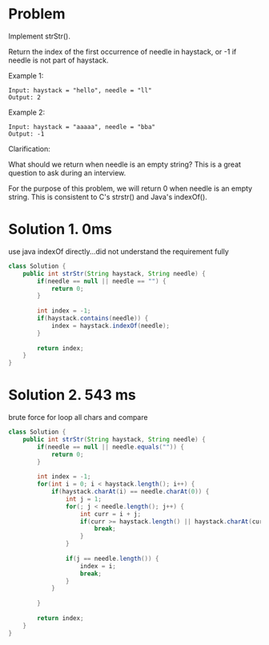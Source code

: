 # Problem
Implement strStr().

Return the index of the first occurrence of needle in haystack, or -1 if needle is not part of haystack.

Example 1:

```
Input: haystack = "hello", needle = "ll"
Output: 2
```

Example 2:

```
Input: haystack = "aaaaa", needle = "bba"
Output: -1
```

Clarification:

What should we return when needle is an empty string? This is a great question to ask during an interview.

For the purpose of this problem, we will return 0 when needle is an empty string. This is consistent to C's strstr() and Java's indexOf().

# Solution 1. 0ms
use java indexOf directly...did not understand the requirement fully

```java
class Solution {
    public int strStr(String haystack, String needle) {
        if(needle == null || needle == "") {
            return 0;
        }
        
        int index = -1;
        if(haystack.contains(needle)) {
            index = haystack.indexOf(needle);    
        }
        
        return index;
    }
}
```

# Solution 2. 543 ms
brute force for loop all chars and compare

```java
class Solution {
    public int strStr(String haystack, String needle) {
        if(needle == null || needle.equals("")) {
            return 0;
        }
        
        int index = -1;
        for(int i = 0; i < haystack.length(); i++) {
            if(haystack.charAt(i) == needle.charAt(0)) {
                int j = 1;
                for(; j < needle.length(); j++) {
                    int curr = i + j;
                    if(curr >= haystack.length() || haystack.charAt(curr) != needle.charAt(j)) {
                        break;
                    }
                }
                
                if(j == needle.length()) {
                    index = i;
                    break;
                }
            }
            
        }
        
        return index;
    }
}
```
